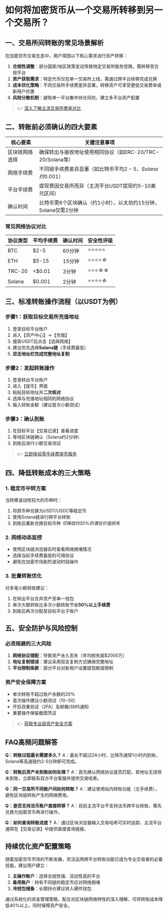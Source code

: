 # 如何将加密货币从一个交易所转移到另一个交易所？

## 一、交易所间转账的常见场景解析
在加密货币交易生态中，用户常因以下核心需求进行资产转移：

1. **合规性调整**：部分国家/地区政策变动导致特定交易所服务受限，需转移至合规平台
2. **资产获取需求**：特定代币仅在单一交易所上线，需通过跨平台转移完成兑换
3. **成本优化策略**：不同交易所手续费差异显著，转移资产可享受更低交易费率或新用户优惠
4. **风险分散机制**：避免单一平台集中持仓风险，建立多平台资产配置

> 👉 [深入了解主流交易所费率对比](https://bit.ly/okx_welcome)

## 二、转账前必须确认的四大要素

| 核心要素       | 关键注意事项                                                                 |
|----------------|------------------------------------------------------------------------------|
| 区块链网络选择 | 确保转出与接收地址使用相同协议（如ERC-20/TRC-20/Solana等）                   |
| 网络手续费     | 不同链手续费差异显著（如比特币平均$2-5，Solana约$0.001）                      |
| 平台手续费     | 提现费因交易所而异（主流平台USDT提现约5-10美元区间）                          |
| 确认时间       | 比特币需6个区块确认（约1小时），以太坊约15分钟，Solana仅需2分钟                |

### 常见网络协议对比
| 协议类型 | 平均手续费 | 确认时间 | 安全性评级 |
|----------|------------|----------|------------|
| BTC      | $2-5       | 60分钟   | ⭐⭐⭐⭐⭐     |
| ETH      | $5-15      | 15分钟   | ⭐⭐⭐⭐☆     |
| TRC-20   | <$0.01     | 3分钟    | ⭐⭐⭐☆☆     |
| Solana   | $0.001     | 2分钟    | ⭐⭐⭐⭐☆     |

## 三、标准转账操作流程（以USDT为例）

### 步骤1：获取目标交易所充值地址
1. 登录目标平台账户
2. 进入【资产中心】→【充值】
3. 搜索USDT后点击【选择网络】
4. 建议优先选择**Solana链**（手续费最低）
5. **双击地址栏完成完整地址复制**

### 步骤2：发起转账操作
1. 登录转出平台账户
2. 进入【提币】界面
3. 粘贴目标地址并**二次核对**
4. 选择与充值地址相同的网络协议
5. 输入转账金额（建议首次小额测试）

### 步骤3：确认到账
1. 在目标平台【交易记录】查看进度
2. 等待区块链确认（Solana约2分钟）
3. 到账后进行小额交易测试

> 👉 [立即体验零手续费提币服务](https://bit.ly/okx_welcome)

## 四、降低转账成本的三大策略

### 1. 稳定币中转方案
当转移波动性较大的币种时：
1. 将原币种兑换为USDT/USDC等稳定币
2. 使用Solana链进行跨平台转账
3. 到账后重新兑换目标币种
*可降低约30%的潜在价值损失*

### 2. 网络动态监控
- 使用区块链浏览器实时查看网络拥堵情况
- 选择当前手续费最低的可用协议
- 避免在加密市场剧烈波动时段操作

### 3. 批量转账优化
对多笔小额转账建议：
1. 在转出平台合并资产至单一钱包
2. 单次大额转账比多次小额转账节省**50%以上手续费**
3. 到账后再次分配至目标平台子账户

## 五、安全防护与风险控制

### 必须规避的三大风险
1. **网络协议错配**：导致资产永久丢失（年均损失超$2000万）
2. **地址复制错误**：建议采用双击复制方式确保完整地址
3. **平台限制条款**：部分平台对新用户设置提现额度限制

### 资产安全保障方案
- 单次转账不超过账户余额的20%
- 首次操作建议小额测试（$10-$50）
- 开启双重验证（2FA）及邮箱/SMS通知
- 重要操作保留截图凭证

> 👉 [获取专业级资产安全方案](https://bit.ly/okx_welcome)

## FAQ高频问题解答

**Q：转账过程最长需要多久？**
A：最长不超过24小时，比特币通常1小时内到账，Solana等高速链约2-5分钟即可完成。

**Q：转账后资产未到账如何处理？**
A：首先确认网络协议是否匹配，若地址无误但未到账，立即联系双方平台客服并提供交易哈希。

**Q：同一交易所不同账户间如何转账？**
A：建议使用站内转账功能（无手续费），避免区块链转账产生的网络费用。

**Q：是否支持法币账户直接转移？**
A：目前主流平台不支持法币跨平台转账，需先兑换为加密货币再进行操作。

**Q：如何查询转账进度？**
A：通过区块浏览器输入交易哈希可实时追踪，主流平台通常在【交易记录】中提供直接查询链接。

## 持续优化资产配置策略
随着加密货币市场的不断发展，灵活运用跨平台转账功能已成为专业交易者的必备技能。建议用户建立：
1. **主操作账户**：选择合规性强、流动性高的平台
2. **备用账户**：持有不同链的稳定币应对网络拥堵
3. **冷钱包储备**：长期持仓建议转入硬件钱包

通过系统化的资金管理策略，配合对区块链网络特性的深入理解，可将转账成本降低40%以上，同时保障资产安全。